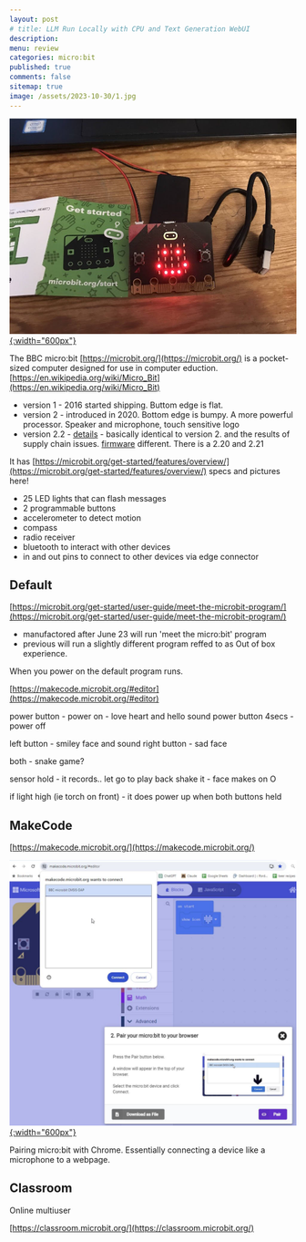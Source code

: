 ```yaml
---
layout: post
# title: LLM Run Locally with CPU and Text Generation WebUI 
description: 
menu: review
categories: micro:bit 
published: true 
comments: false     
sitemap: true
image: /assets/2023-10-30/1.jpg
---
```


[![alt text](/assets/2024-02-01/1.jpg "email"){:width="600px"}](/assets/2024-02-02/1.jpg)

The BBC micro:bit [https://microbit.org/](https://microbit.org/) is a pocket-sized computer designed for use in computer eduction. [https://en.wikipedia.org/wiki/Micro_Bit](https://en.wikipedia.org/wiki/Micro_Bit)


- version 1 - 2016 started shipping. Buttom edge is flat.
- version 2 -  introduced in 2020. Bottom edge is bumpy. A more powerful processor. Speaker and microphone, touch sensitive logo
- version 2.2 - [details](https://support.microbit.org/support/solutions/articles/19000132336-bbc-micro-bit-v2-interface-processor-change-v2-2-) - basically identical to version 2. and the results of supply chain issues. [firmware](https://microbit.org/get-started/user-guide/firmware/) different. There is a 2.20 and 2.21


It has [https://microbit.org/get-started/features/overview/](https://microbit.org/get-started/features/overview/) specs and pictures here!

- 25 LED lights that can flash messages 
- 2 programmable buttons
- accelerometer to detect motion
- compass 
- radio receiver
- bluetooth to interact with other devices
- in and out pins to connect to other devices via edge connector


## Default
[https://microbit.org/get-started/user-guide/meet-the-microbit-program/](https://microbit.org/get-started/user-guide/meet-the-microbit-program/)

- manufactored after June 23 will run 'meet the micro:bit' program
- previous will run a slightly different program reffed to as Out of box experience.

When you power on the default program runs.

[https://makecode.microbit.org/#editor](https://makecode.microbit.org/#editor)

power button - power on - love heart and hello sound
power button 4secs - power off

left button - smiley face and sound
right button - sad face

both - snake game?

sensor hold - it records.. let go to play back
shake it - face makes on O

if light high (ie torch on front) - it does power up when both buttons held


## MakeCode 

[https://makecode.microbit.org/](https://makecode.microbit.org/)

[![alt text](/assets/2024-02-01/2.jpg "email"){:width="600px"}](/assets/2024-02-01/2.jpg)

Pairing micro:bit with Chrome. Essentially connecting a device like a microphone to a webpage.


## Classroom

Online multiuser

[https://classroom.microbit.org/](https://classroom.microbit.org/)




